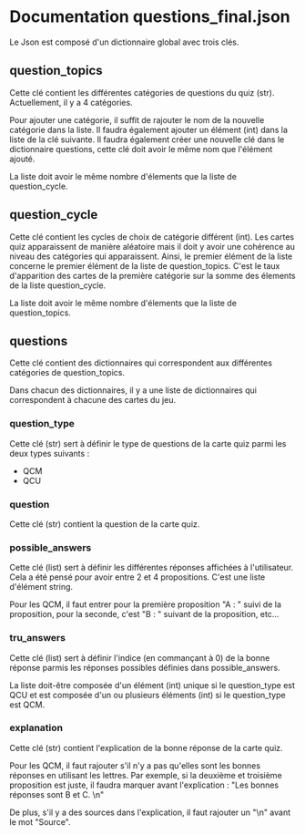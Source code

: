 # Documentation questions_final.json

Le Json est composé d'un dictionnaire global avec trois clés.

## question_topics

Cette clé contient les différentes catégories de questions du quiz (str).
Actuellement, il y a 4 catégories.

Pour ajouter une catégorie, il suffit de rajouter le nom de la nouvelle catégorie dans la liste. Il faudra également ajouter un élément (int) dans la liste de la clé suivante. Il faudra également créer une nouvelle clé dans le dictionnaire questions, cette clé doit avoir le même nom que l'élément ajouté.

La liste doit avoir le même nombre d'élements que la liste de question_cycle.

## question_cycle

Cette clé contient les cycles de choix de catégorie différent (int).
Les cartes quiz apparaissent de manière aléatoire mais il doit y avoir une cohérence au niveau des catégories qui apparaissent.
Ainsi, le premier élément de la liste concerne le premier élément de la liste de question_topics. C'est le taux d'apparition des cartes de la première catégorie sur la somme des élements de la liste question_cycle.

La liste doit avoir le même nombre d'élements que la liste de question_topics.

## questions

Cette clé contient des dictionnaires qui correspondent aux différentes catégories de question_topics.

Dans chacun des dictionnaires, il y a une liste de dictionnaires qui correspondent à chacune des cartes du jeu.

### question_type

Cette clé (str) sert à définir le type de questions de la carte quiz parmi les deux types suivants : 
- QCM
- QCU

### question

Cette clé (str) contient la question de la carte quiz.

### possible_answers

Cette clé (list) sert à définir les différentes réponses affichées à l'utilisateur. Cela a été pensé pour avoir entre 2 et 4 propositions.
C'est une liste d'élément string.

Pour les QCM, il faut entrer pour la première proposition "A : " suivi de la proposition, pour la seconde, c'est "B : " suivant de la proposition, etc...

### tru_answers

Cette clé (list) sert à définir l'indice (en commançant à 0) de la bonne réponse parmis les réponses possibles définies dans possible_answers.

La liste doit-être composée d'un élément (int) unique si le question_type est QCU et est composée d'un ou plusieurs éléments (int) si le question_type est QCM.

### explanation

Cette clé (str) contient l'explication de la bonne réponse de la carte quiz.

Pour les QCM, il faut rajouter s'il n'y a pas qu'elles sont les bonnes réponses en utilisant les lettres.
Par exemple, si la deuxième et troisième proposition est juste, il faudra marquer avant l'explication : 
"Les bonnes réponses sont B et C. \n"

De plus, s'il y a des sources dans l'explication, il faut rajouter un "\n" avant le mot "Source".